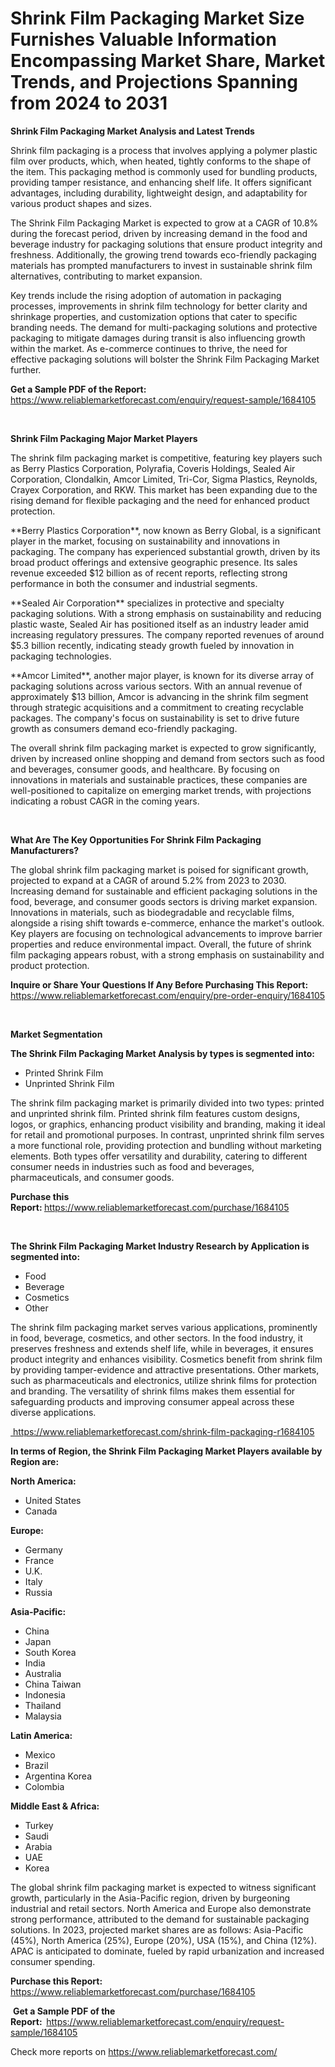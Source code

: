 <p><h1>Shrink Film Packaging Market Size Furnishes Valuable Information Encompassing Market Share, Market Trends, and Projections Spanning from 2024 to 2031</h1></p><p><strong>Shrink Film Packaging Market Analysis and Latest Trends</strong></p>
<p><p>Shrink film packaging is a process that involves applying a polymer plastic film over products, which, when heated, tightly conforms to the shape of the item. This packaging method is commonly used for bundling products, providing tamper resistance, and enhancing shelf life. It offers significant advantages, including durability, lightweight design, and adaptability for various product shapes and sizes.</p><p>The Shrink Film Packaging Market is expected to grow at a CAGR of 10.8% during the forecast period, driven by increasing demand in the food and beverage industry for packaging solutions that ensure product integrity and freshness. Additionally, the growing trend towards eco-friendly packaging materials has prompted manufacturers to invest in sustainable shrink film alternatives, contributing to market expansion. </p><p>Key trends include the rising adoption of automation in packaging processes, improvements in shrink film technology for better clarity and shrinkage properties, and customization options that cater to specific branding needs. The demand for multi-packaging solutions and protective packaging to mitigate damages during transit is also influencing growth within the market. As e-commerce continues to thrive, the need for effective packaging solutions will bolster the Shrink Film Packaging Market further.</p></p>
<p><strong>Get a Sample PDF of the Report:&nbsp;</strong> <a href="https://www.reliablemarketforecast.com/enquiry/request-sample/1684105?utm_campaign=1888&utm_medium=2&utm_source=Github&utm_content=ia&utm_term=30122024&utm_id=shrink-film-packaging">https://www.reliablemarketforecast.com/enquiry/request-sample/1684105</a></p>
<p>&nbsp;</p>
<p><strong>Shrink Film Packaging Major Market Players</strong></p>
<p><p>The shrink film packaging market is competitive, featuring key players such as Berry Plastics Corporation, Polyrafia, Coveris Holdings, Sealed Air Corporation, Clondalkin, Amcor Limited, Tri-Cor, Sigma Plastics, Reynolds, Crayex Corporation, and RKW. This market has been expanding due to the rising demand for flexible packaging and the need for enhanced product protection.</p><p>**Berry Plastics Corporation**, now known as Berry Global, is a significant player in the market, focusing on sustainability and innovations in packaging. The company has experienced substantial growth, driven by its broad product offerings and extensive geographic presence. Its sales revenue exceeded $12 billion as of recent reports, reflecting strong performance in both the consumer and industrial segments.</p><p>**Sealed Air Corporation** specializes in protective and specialty packaging solutions. With a strong emphasis on sustainability and reducing plastic waste, Sealed Air has positioned itself as an industry leader amid increasing regulatory pressures. The company reported revenues of around $5.3 billion recently, indicating steady growth fueled by innovation in packaging technologies.</p><p>**Amcor Limited**, another major player, is known for its diverse array of packaging solutions across various sectors. With an annual revenue of approximately $13 billion, Amcor is advancing in the shrink film segment through strategic acquisitions and a commitment to creating recyclable packages. The company's focus on sustainability is set to drive future growth as consumers demand eco-friendly packaging.</p><p>The overall shrink film packaging market is expected to grow significantly, driven by increased online shopping and demand from sectors such as food and beverages, consumer goods, and healthcare. By focusing on innovations in materials and sustainable practices, these companies are well-positioned to capitalize on emerging market trends, with projections indicating a robust CAGR in the coming years.</p></p>
<p>&nbsp;</p>
<p><strong>What Are The Key Opportunities For Shrink Film Packaging Manufacturers?</strong></p>
<p><p>The global shrink film packaging market is poised for significant growth, projected to expand at a CAGR of around 5.2% from 2023 to 2030. Increasing demand for sustainable and efficient packaging solutions in the food, beverage, and consumer goods sectors is driving market expansion. Innovations in materials, such as biodegradable and recyclable films, alongside a rising shift towards e-commerce, enhance the market's outlook. Key players are focusing on technological advancements to improve barrier properties and reduce environmental impact. Overall, the future of shrink film packaging appears robust, with a strong emphasis on sustainability and product protection.</p></p>
<p><strong>Inquire or Share Your Questions If Any Before Purchasing This Report:</strong> <a href="https://www.reliablemarketforecast.com/enquiry/pre-order-enquiry/1684105?utm_campaign=1888&utm_medium=2&utm_source=Github&utm_content=ia&utm_term=30122024&utm_id=shrink-film-packaging">https://www.reliablemarketforecast.com/enquiry/pre-order-enquiry/1684105</a></p>
<p>&nbsp;</p>
<p><strong>Market Segmentation</strong></p>
<p><strong>The Shrink Film Packaging Market Analysis by types is segmented into:</strong></p>
<p><ul><li>Printed Shrink Film</li><li>Unprinted Shrink Film</li></ul></p>
<p><p>The shrink film packaging market is primarily divided into two types: printed and unprinted shrink film. Printed shrink film features custom designs, logos, or graphics, enhancing product visibility and branding, making it ideal for retail and promotional purposes. In contrast, unprinted shrink film serves a more functional role, providing protection and bundling without marketing elements. Both types offer versatility and durability, catering to different consumer needs in industries such as food and beverages, pharmaceuticals, and consumer goods.</p></p>
<p><strong>Purchase this Report:&nbsp;</strong><a href="https://www.reliablemarketforecast.com/purchase/1684105?utm_campaign=1888&utm_medium=2&utm_source=Github&utm_content=ia&utm_term=30122024&utm_id=shrink-film-packaging">https://www.reliablemarketforecast.com/purchase/1684105</a></p>
<p>&nbsp;</p>
<p><strong>The Shrink Film Packaging Market Industry Research by Application is segmented into:</strong></p>
<p><ul><li>Food</li><li>Beverage</li><li>Cosmetics</li><li>Other</li></ul></p>
<p><p>The shrink film packaging market serves various applications, prominently in food, beverage, cosmetics, and other sectors. In the food industry, it preserves freshness and extends shelf life, while in beverages, it ensures product integrity and enhances visibility. Cosmetics benefit from shrink film by providing tamper-evidence and attractive presentations. Other markets, such as pharmaceuticals and electronics, utilize shrink films for protection and branding. The versatility of shrink films makes them essential for safeguarding products and improving consumer appeal across these diverse applications.</p></p>
<p><a href="https://www.reliablemarketforecast.com/shrink-film-packaging-r1684105?utm_campaign=1888&utm_medium=2&utm_source=Github&utm_content=ia&utm_term=30122024&utm_id=shrink-film-packaging">&nbsp;https://www.reliablemarketforecast.com/shrink-film-packaging-r1684105</a></p>
<p><strong>In terms of Region, the Shrink Film Packaging Market Players available by Region are:</strong></p>
<p>
    <p> <strong> North America: </strong>
        <ul>
            <li>United States</li>
            <li>Canada</li>
        </ul>
        </p> 
    <p> <strong> Europe: </strong>
        <ul>
            <li>Germany</li>
            <li>France</li>
            <li>U.K.</li>
            <li>Italy</li>
            <li>Russia</li>
        </ul>
        </p> 
    <p> <strong> Asia-Pacific: </strong>
        <ul>
            <li>China</li>
            <li>Japan</li>
            <li>South Korea</li>
            <li>India</li>
            <li>Australia</li>
            <li>China Taiwan</li>
            <li>Indonesia</li>
            <li>Thailand</li>
            <li>Malaysia</li>
        </ul>
        </p> 
    <p> <strong> Latin America: </strong>
        <ul>
            <li>Mexico</li>
            <li>Brazil</li>
            <li>Argentina Korea</li>
            <li>Colombia</li>
        </ul>
        </p> 
    <p> <strong> Middle East & Africa: </strong>
        <ul>
            <li>Turkey</li>
            <li>Saudi</li>
            <li>Arabia</li>
            <li>UAE</li>
            <li>Korea</li>
        </ul>
    </p>
    </p>
<p><p>The global shrink film packaging market is expected to witness significant growth, particularly in the Asia-Pacific region, driven by burgeoning industrial and retail sectors. North America and Europe also demonstrate strong performance, attributed to the demand for sustainable packaging solutions. In 2023, projected market shares are as follows: Asia-Pacific (45%), North America (25%), Europe (20%), USA (15%), and China (12%). APAC is anticipated to dominate, fueled by rapid urbanization and increased consumer spending.</p></p>
<p><strong>Purchase this Report: </strong><a href="https://www.reliablemarketforecast.com/purchase/1684105?utm_campaign=1888&utm_medium=2&utm_source=Github&utm_content=ia&utm_term=30122024&utm_id=shrink-film-packaging">https://www.reliablemarketforecast.com/purchase/1684105</a></p>
<p>&nbsp;<strong>Get a Sample PDF of the Report:&nbsp;&nbsp;</strong><a href="https://www.reliablemarketforecast.com/enquiry/request-sample/1684105?utm_campaign=1888&utm_medium=2&utm_source=Github&utm_content=ia&utm_term=30122024&utm_id=shrink-film-packaging">https://www.reliablemarketforecast.com/enquiry/request-sample/1684105</a></p>
<p><strong></strong></p>
<p>Check more reports on <a href="https://www.reliablemarketforecast.com/?utm_campaign=1888&utm_medium=2&utm_source=Github&utm_content=ia&utm_term=30122024&utm_id=shrink-film-packaging">https://www.reliablemarketforecast.com/</a></p>